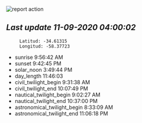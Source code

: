 ![report action](https://github.com/matiasz8/actions-for-reports/workflows/report%20action/badge.svg?branch=develop) 


## *****Last update 11-09-2020 04:00:02*****



		 Latitud: -34.61315
		 Longitud: -58.37723

 - sunrise 	 9:56:42 AM
 - sunset 	 9:42:45 PM
 - solar_noon 	 3:49:44 PM
 - day_length 	 11:46:03
 - civil_twilight_begin 	 9:31:38 AM
 - civil_twilight_end 	 10:07:49 PM
 - nautical_twilight_begin 	 9:02:27 AM
 - nautical_twilight_end 	 10:37:00 PM
 - astronomical_twilight_begin 	 8:33:09 AM
 - astronomical_twilight_end 	 11:06:18 PM
